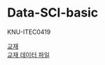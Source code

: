 # Data-SCI-basic
KNU-ITEC0419

[교재](https://inferentialthinking.com/chapters/intro.html) <br/>
[교재 데이터 파일](https://github.com/data-8/textbook/tree/main/assets/data)
